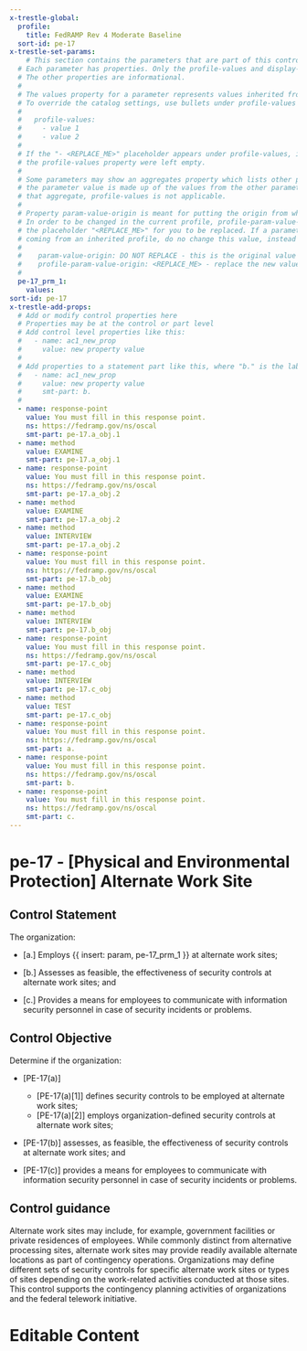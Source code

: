 ```yaml
---
x-trestle-global:
  profile:
    title: FedRAMP Rev 4 Moderate Baseline
  sort-id: pe-17
x-trestle-set-params:
    # This section contains the parameters that are part of this control.
  # Each parameter has properties. Only the profile-values and display-name properties are editable.
  # The other properties are informational.
  #
  # The values property for a parameter represents values inherited from the OSCAL catalog.
  # To override the catalog settings, use bullets under profile-values as shown below:
  #
  #   profile-values:
  #     - value 1
  #     - value 2
  #
  # If the "- <REPLACE_ME>" placeholder appears under profile-values, it is the same as if
  # the profile-values property were left empty.
  #
  # Some parameters may show an aggregates property which lists other parameters. This means
  # the parameter value is made up of the values from the other parameters. For parameters
  # that aggregate, profile-values is not applicable.
  #
  # Property param-value-origin is meant for putting the origin from where that parameter comes from.
  # In order to be changed in the current profile, profile-param-value-origin property will be displayed with
  # the placeholder "<REPLACE_ME>" for you to be replaced. If a parameter already has a param-value-origin
  # coming from an inherited profile, do no change this value, instead use profile-param-value-origin as follows:
  #
  #    param-value-origin: DO NOT REPLACE - this is the original value
  #    profile-param-value-origin: <REPLACE_ME> - replace the new value required HERE
  #
  pe-17_prm_1:
    values:
sort-id: pe-17
x-trestle-add-props:
  # Add or modify control properties here
  # Properties may be at the control or part level
  # Add control level properties like this:
  #   - name: ac1_new_prop
  #     value: new property value
  #
  # Add properties to a statement part like this, where "b." is the label of the target statement part
  #   - name: ac1_new_prop
  #     value: new property value
  #     smt-part: b.
  #
  - name: response-point
    value: You must fill in this response point.
    ns: https://fedramp.gov/ns/oscal
    smt-part: pe-17.a_obj.1
  - name: method
    value: EXAMINE
    smt-part: pe-17.a_obj.1
  - name: response-point
    value: You must fill in this response point.
    ns: https://fedramp.gov/ns/oscal
    smt-part: pe-17.a_obj.2
  - name: method
    value: EXAMINE
    smt-part: pe-17.a_obj.2
  - name: method
    value: INTERVIEW
    smt-part: pe-17.a_obj.2
  - name: response-point
    value: You must fill in this response point.
    ns: https://fedramp.gov/ns/oscal
    smt-part: pe-17.b_obj
  - name: method
    value: EXAMINE
    smt-part: pe-17.b_obj
  - name: method
    value: INTERVIEW
    smt-part: pe-17.b_obj
  - name: response-point
    value: You must fill in this response point.
    ns: https://fedramp.gov/ns/oscal
    smt-part: pe-17.c_obj
  - name: method
    value: INTERVIEW
    smt-part: pe-17.c_obj
  - name: method
    value: TEST
    smt-part: pe-17.c_obj
  - name: response-point
    value: You must fill in this response point.
    ns: https://fedramp.gov/ns/oscal
    smt-part: a.
  - name: response-point
    value: You must fill in this response point.
    ns: https://fedramp.gov/ns/oscal
    smt-part: b.
  - name: response-point
    value: You must fill in this response point.
    ns: https://fedramp.gov/ns/oscal
    smt-part: c.
---
```


# pe-17 - \[Physical and Environmental Protection\] Alternate Work Site

## Control Statement

The organization:

- \[a.\] Employs {{ insert: param, pe-17_prm_1 }} at alternate work sites;

- \[b.\] Assesses as feasible, the effectiveness of security controls at alternate work sites; and

- \[c.\] Provides a means for employees to communicate with information security personnel in case of security incidents or problems.

## Control Objective

Determine if the organization:

- \[PE-17(a)\]

  - \[PE-17(a)[1]\] defines security controls to be employed at alternate work sites;
  - \[PE-17(a)[2]\] employs organization-defined security controls at alternate work sites;

- \[PE-17(b)\] assesses, as feasible, the effectiveness of security controls at alternate work sites; and

- \[PE-17(c)\] provides a means for employees to communicate with information security personnel in case of security incidents or problems.

## Control guidance

Alternate work sites may include, for example, government facilities or private residences of employees. While commonly distinct from alternative processing sites, alternate work sites may provide readily available alternate locations as part of contingency operations. Organizations may define different sets of security controls for specific alternate work sites or types of sites depending on the work-related activities conducted at those sites. This control supports the contingency planning activities of organizations and the federal telework initiative.

# Editable Content

<!-- Make additions and edits below -->
<!-- The above represents the contents of the control as received by the profile, prior to additions. -->
<!-- If the profile makes additions to the control, they will appear below. -->
<!-- The above markdown may not be edited but you may edit the content below, and/or introduce new additions to be made by the profile. -->
<!-- If there is a yaml header at the top, parameter values may be edited. Use --set-parameters to incorporate the changes during assembly. -->
<!-- The content here will then replace what is in the profile for this control, after running profile-assemble. -->
<!-- The added parts in the profile for this control are below.  You may edit them and/or add new ones. -->
<!-- Each addition must have a heading either of the form ## Control my_addition_name -->
<!-- or ## Part a. (where the a. refers to one of the control statement labels.) -->
<!-- "## Control" parts are new parts added after the statement part. -->
<!-- "## Part" parts are new parts added into the top-level statement part with that label. -->
<!-- Subparts may be added with nested hash levels of the form ### My Subpart Name -->
<!-- underneath the parent ## Control or ## Part being added -->
<!-- See https://oscal-compass.github.io/compliance-trestle/tutorials/ssp_profile_catalog_authoring/ssp_profile_catalog_authoring for guidance. -->
